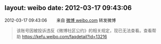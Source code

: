 layout: weibo
date: 2012-03-17 09:43:06
---
<meta name="referrer" content="no-referrer" />

2012-03-17 09:43:06  &nbsp;&nbsp;&nbsp;&nbsp;&nbsp;&nbsp; 来自 <a href="http://weibo.com/" rel="nofollow">微博 weibo.com</a>
转发微博
>  该账号因被投诉违反《微博社区公约》的相关规定，现已无法查看。查看帮助 https://kefu.weibo.com/faqdetail?id=13216
